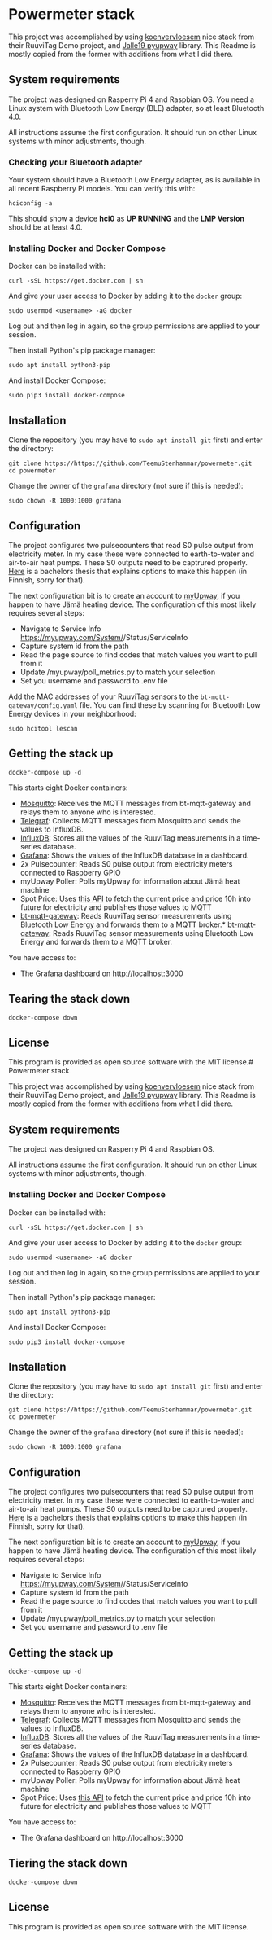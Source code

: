 # Powermeter stack

This project was accomplished by using [koenvervloesem](https://github.com/koenvervloesem/ruuvitag-demo) 
nice stack from their RuuviTag Demo project, and [Jalle19 pyupway](https://github.com/Jalle19/pyupway) library. 
This Readme is mostly copied from the former with additions from what I did there.

## System requirements
The project was designed on Rasperry Pi 4 and Raspbian OS. You need a Linux system with Bluetooth Low Energy 
(BLE) adapter, so at least Bluetooth 4.0.

All instructions assume the first configuration. It should run on other Linux systems with minor adjustments, though.

### Checking your Bluetooth adapter
Your system should have a Bluetooth Low Energy adapter, as is available in all recent Raspberry Pi models. 
You can verify this with:

```shell
hciconfig -a
```

This should show a device **hci0** as **UP RUNNING** and the **LMP Version** should be at least 4.0.

### Installing Docker and Docker Compose
Docker can be installed with:

```shel
curl -sSL https://get.docker.com | sh
```

And give your user access to Docker by adding it to the `docker` group:

```shell
sudo usermod <username> -aG docker
```

Log out and then log in again, so the group permissions are applied to your session.

Then install Python's pip package manager:

```shell
sudo apt install python3-pip
```

And install Docker Compose:

```shell
sudo pip3 install docker-compose
```

## Installation
Clone the repository (you may have to `sudo apt install git` first) and enter the directory:

```shell
git clone https://https://github.com/TeemuStenhammar/powermeter.git
cd powermeter
```

Change the owner of the `grafana` directory (not sure if this is needed):

```shell
sudo chown -R 1000:1000 grafana
```

## Configuration

The project configures two pulsecounters that read S0 pulse output from electricity meter. In my case these were connected to earth-to-water and air-to-air heat pumps. These S0 outputs need to be captrured properly. [Here](https://lutpub.lut.fi/bitstream/handle/10024/158461/Toni_Naukkarinen_Kandi_lutpub.pdf?sequence=1) is a bachelors thesis that explains options to make this happen (in Finnish, sorry for that). 

The next configuration bit is to create an account to [myUpway](https://myupway.com/), if you happen to have Jämä heating device. The configuration of this most likely requires several steps:
* Navigate to Service Info https://myupway.com/System/<YourSystemId>/Status/ServiceInfo
* Capture system id from the path
* Read the page source to find codes that match values you want to pull from it
* Update /myupway/poll_metrics.py to match your selection
* Set you username and password to .env file

Add the MAC addresses of your RuuviTag sensors to the `bt-mqtt-gateway/config.yaml` file. You can find these by scanning for Bluetooth Low Energy devices in your neighborhood:

```shell
sudo hcitool lescan
```

## Getting the stack up

```shell
docker-compose up -d
```

This starts eight Docker containers:

  * [Mosquitto](https://mosquitto.org/): Receives the MQTT messages from bt-mqtt-gateway and relays them to anyone who is interested.
  * [Telegraf](https://www.influxdata.com/time-series-platform/telegraf/): Collects MQTT messages from Mosquitto and sends the values to InfluxDB.
  * [InfluxDB](https://www.influxdata.com/): Stores all the values of the RuuviTag measurements in a time-series database.
  * [Grafana](https://grafana.com/): Shows the values of the InfluxDB database in a dashboard.
  * 2x Pulsecounter: Reads S0 pulse output from electricity meters connected to Raspberry GPIO
  * myUpway Poller: Polls myUpway for information about Jämä heat machine
  * Spot Price: Uses [this API](https://www.porssisahko.net/api) to fetch the current price and price 10h into future for electricity and publishes those values to MQTT
  * [bt-mqtt-gateway](https://github.com/zewelor/bt-mqtt-gateway): Reads RuuviTag sensor measurements using Bluetooth Low Energy and forwards them to a MQTT broker.* [bt-mqtt-gateway](https://github.com/zewelor/bt-mqtt-gateway): Reads RuuviTag sensor measurements using Bluetooth Low Energy and forwards them to a MQTT broker.

You have access to:

  * The Grafana dashboard on http://localhost:3000

## Tearing the stack down

```shell
docker-compose down
```

## License
This program is provided as open source software with the MIT license.# Powermeter stack

This project was accomplished by using [koenvervloesem](https://github.com/koenvervloesem/ruuvitag-demo) nice stack from their RuuviTag Demo project, and [Jalle19 pyupway](https://github.com/Jalle19/pyupway) library. This Readme is mostly copied from the former with additions from what I did there.

## System requirements
The project was designed on Rasperry Pi 4 and Raspbian OS.

All instructions assume the first configuration. It should run on other Linux systems with minor adjustments, though.

### Installing Docker and Docker Compose
Docker can be installed with:

```shel
curl -sSL https://get.docker.com | sh
```

And give your user access to Docker by adding it to the `docker` group:

```shell
sudo usermod <username> -aG docker
```

Log out and then log in again, so the group permissions are applied to your session.

Then install Python's pip package manager:

```shell
sudo apt install python3-pip
```

And install Docker Compose:

```shell
sudo pip3 install docker-compose
```

## Installation
Clone the repository (you may have to `sudo apt install git` first) and enter the directory:

```shell
git clone https://https://github.com/TeemuStenhammar/powermeter.git
cd powermeter
```

Change the owner of the `grafana` directory (not sure if this is needed):

```shell
sudo chown -R 1000:1000 grafana
```

## Configuration

The project configures two pulsecounters that read S0 pulse output from electricity meter. In my case these were connected to earth-to-water and air-to-air heat pumps. These S0 outputs need to be captrured properly. [Here](https://lutpub.lut.fi/bitstream/handle/10024/158461/Toni_Naukkarinen_Kandi_lutpub.pdf?sequence=1) is a bachelors thesis that explains options to make this happen (in Finnish, sorry for that). 

The next configuration bit is to create an account to [myUpway](https://myupway.com/), if you happen to have Jämä heating device. The configuration of this most likely requires several steps:
* Navigate to Service Info https://myupway.com/System/<YourSystemId>/Status/ServiceInfo
* Capture system id from the path
* Read the page source to find codes that match values you want to pull from it
* Update /myupway/poll_metrics.py to match your selection
* Set you username and password to .env file


## Getting the stack up

```shell
docker-compose up -d
```

This starts eight Docker containers:

  * [Mosquitto](https://mosquitto.org/): Receives the MQTT messages from bt-mqtt-gateway and relays them to anyone who is interested.
  * [Telegraf](https://www.influxdata.com/time-series-platform/telegraf/): Collects MQTT messages from Mosquitto and sends the values to InfluxDB.
  * [InfluxDB](https://www.influxdata.com/): Stores all the values of the RuuviTag measurements in a time-series database.
  * [Grafana](https://grafana.com/): Shows the values of the InfluxDB database in a dashboard.
  * 2x Pulsecounter: Reads S0 pulse output from electricity meters connected to Raspberry GPIO
  * myUpway Poller: Polls myUpway for information about Jämä heat machine
  * Spot Price: Uses [this API](https://www.porssisahko.net/api) to fetch the current price and price 10h into future for electricity and publishes those values to MQTT

You have access to:

  * The Grafana dashboard on http://localhost:3000

## Tiering the stack down

```shell
docker-compose down
```

## License
This program is provided as open source software with the MIT license.
